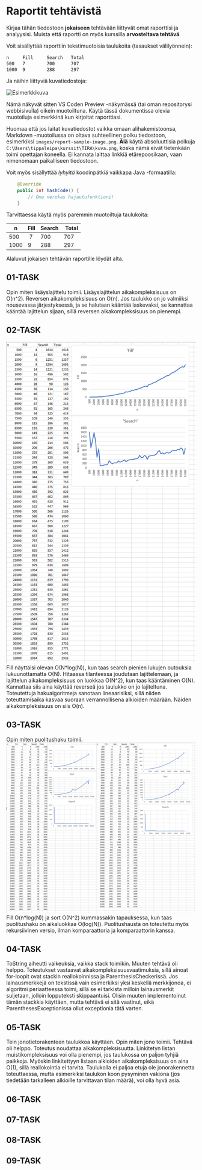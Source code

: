 # Raportit tehtävistä

Kirjaa tähän tiedostoon **jokaiseen** tehtävään liittyvät omat raporttisi ja analyysisi. Muista että raportti on myös kurssilla **arvosteltava tehtävä**.

Voit sisällyttää raporttiin tekstimuotoisia taulukoita (tasaukset välilyönnein):

```
n     Fill     Search   Total
500   7        700      707
1000  9        288      297
```

Ja näihin liittyviä kuvatiedostoja:

![Esimerkkikuva](report-sample-image.png)

Nämä näkyvät sitten VS Coden Preview -näkymässä (tai oman repositorysi webbisivulla) oikein muotoiltuna. Käytä tässä dokumentissa olevia muotoiluja esimerkkinä kun kirjoitat raporttiasi. 

Huomaa että jos laitat kuvatiedostot vaikka omaan alihakemistoonsa, Markdown -muotoilussa on oltava suhteellinen polku tiedostoon, esimerkiksi `images/report-sample-image.png`. **Älä** käytä absoluuttisia polkuja `C:\Users\tippaleipa\kurssit\TIRA\kuva.png`, koska nämä eivät tietenkään toimi opettajan koneella. Ei kannata laittaa linkkiä etärepoosikaan, vaan nimenomaan paikalliseen tiedostoon.

Voit myös sisällyttää *lyhyitä* koodinpätkiä vaikkapa Java -formaatilla:

```Java
	@Override
	public int hashCode() {
		// Oma nerokas hajautufunktioni!
	}
```
Tarvittaessa käytä myös paremmin muotoiltuja taulukoita:

| n	| Fill	| Search	| Total |
|-----|--------|--------|-------|
| 500	 | 7	| 700	| 707 |
| 1000 |	9	| 288	| 297 | 

Alaluvut jokaisen tehtävän raportille löydät alta.


## 01-TASK
Opin miten lisäyslajittelu toimii.
Lisäyslajittelun aikakompleksisuus on O(n^2).
Reversen aikakompleksisuus on O(n).
Jos taulukko on jo valmiiksi nousevassa järjestyksessä, ja se halutaan kääntää laskevaksi, se kannattaa kääntää lajittelun sijaan, sillä reversen aikakompleksisuus on pienempi.
## 02-TASK
![Excelkuva](image.png)
Fill näyttäisi olevan O(N*log(N)), kun taas search pienien lukujen outouksia lukuunottamatta O(N).
Hitaassa tilanteessa joudutaan lajittelemaan, ja lajittelun aikakompleksisuus on luokkaa O(N^2), kun taas kääntäminen O(N). Kannattaa siis aina käyttää reverseä jos taulukko on jo lajiteltuna.
Toteutettuja hakualgoritmeja sanotaan lineaarisiksi, sillä niiden toteuttamisaika kasvaa suoraan verrannollisena alkioiden määrään. Näiden aikakompleksisuus on siis O(n).
## 03-TASK
Opin miten puolitushaku toimii.
![Excelkuva, vasemmalla ascending ja oikealla descending](image-1.png)
Fill O(n*log(N)) ja sort O(N^2) kummassakin tapauksessa, kun taas puolitushaku on aikaluokkaa O(log(N)).
Puolitushausta on toteutettu myös rekursiivinen versio, ilman komparaattoria ja komparaattorin kanssa.
## 04-TASK
ToString aiheutti vaikeuksia, vaikka stack toimikin. Muuten tehtävä oli helppo.
Toteutukset vastaavat aikakompleksisuusvaatimuksia, sillä ainoat for-loopit ovat stackin reallokoinnissa ja ParenthesisCheckerissä.
Jos lainausmerkkejä on tekstissä vain esimerkiksi yksi keskellä merkkijonoa, ei algoritmi periaatteessa toimi, sillä se ei tarkista milloin lainausmerkit suljetaan, jolloin lopputeksti skippaantuisi. Olisin muuten implementoinut tämän stackkia käyttäen, mutta tehtävä ei sitä vaatinut, eikä ParenthesesExceptionissa ollut exceptionia tätä varten.
## 05-TASK
Tein jonotietorakenteen taulukkoa käyttäen. Opin miten jono toimii. Tehtävä oli helppo.
Toteutus noudattaa aikakompleksisuutta.
Linkitetyn listan muistikompleksisuus voi olla pienempi, jos taulukossa on paljon tyhjiä paikkoja. Myöskin linkitettyyn listaan alkioiden aikakompleksisuus on aina O(1), sillä reallokointia ei tarvita.
Taulukolla ei paljoa etuja ole jonorakennetta toteuttaessa, mutta esimerkiksi taulukon koon pysyminen vakiona (jos tiedetään tarkalleen alkioille tarvittavan tilan määrä), voi olla hyvä asia.
## 06-TASK

## 07-TASK

## 08-TASK

## 09-TASK